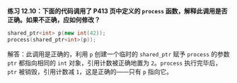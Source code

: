 **练习 12.10：下面的代码调用了 P413 页中定义的 `process` 函数，解释此调用是否正确。如果不正确，应如何修改？**

```cpp
shared_ptr<int> p(new int(42));
process(shared_ptr<int>(p));
```

解答：此调用是正确的，利用 `p` 创建一个临时的 `shared_ptr` 赋予 `process` 的参数 `ptr` 都指向相同的 `int` 对象，引用计数被正确地置为 `2`。`process` 执行完毕后，`ptr` 被销毁，引用计数减 `1`，这是正确的——只有 `p` 指向它。
